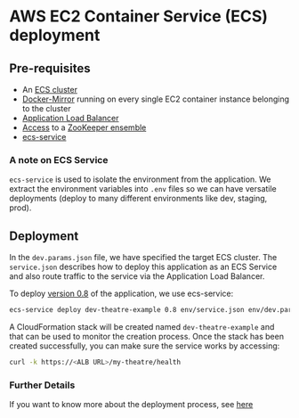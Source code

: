 # AWS EC2 Container Service (ECS) deployment #

## Pre-requisites ##
- An [ECS cluster](https://github.com/LoyaltyOne/ecs-cluster-akka) 
- [Docker-Mirror](https://github.com/LoyaltyOne/docker-mirror) running on every single EC2 container instance belonging 
to the cluster
- [Application Load Balancer](http://docs.aws.amazon.com/elasticloadbalancing/latest/application/introduction.html)
- [Access](https://github.com/LoyaltyOne/bazooka) to a [ZooKeeper ensemble](https://zookeeper.apache.org)
- [ecs-service](https://github.com/ukayani/ecs-service)

### A note on ECS Service ###
`ecs-service` is used to isolate the environment from the application. We extract the environment variables into `.env` files so we can have versatile deployments (deploy to many different environments like dev, staging, prod).

## Deployment ##
In the `dev.params.json` file, we have specified the target ECS cluster. The `service.json` describes how to deploy
this application as an ECS Service and also route traffic to the service via the Application Load Balancer. 

To deploy [version 0.8](https://hub.docker.com/r/loyaltyone/theatre-example/tags) of the application, we use ecs-service:
```bash
ecs-service deploy dev-theatre-example 0.8 env/service.json env/dev.params.json -e env/dev.env 
```

A CloudFormation stack will be created named `dev-theatre-example` and that can be used to monitor the creation process.
Once the stack has been created successfully, you can make sure the service works by accessing:
```bash
curl -k https://<ALB URL>/my-theatre/health
```

### Further Details ###
If you want to know more about the deployment process, see [here](https://github.com/LoyaltyOne/theatre-booking-akka-example/wiki/AWS-ECS-Deployments)
